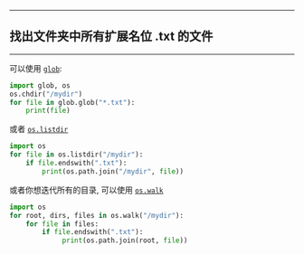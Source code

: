 ***

## 找出文件夹中所有扩展名位 .txt 的文件

***

可以使用 [`glob`](https://docs.python.org/2/library/glob.html):

```python
import glob, os
os.chdir("/mydir")
for file in glob.glob("*.txt"):
    print(file)
```

或者 [`os.listdir`](https://docs.python.org/2/library/os.html#os.listdir)

```python
import os
for file in os.listdir("/mydir"):
    if file.endswith(".txt"):
        print(os.path.join("/mydir", file))
```

或者你想迭代所有的目录, 可以使用 [`os.walk`](https://docs.python.org/2/library/os.html#os.walk)

```python
import os
for root, dirs, files in os.walk("/mydir"):
    for file in files:
        if file.endswith(".txt"):
             print(os.path.join(root, file))

```